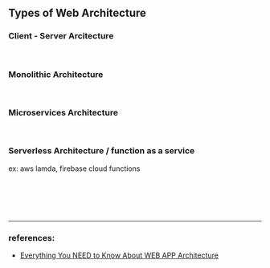 ## Types of Web Architecture

### Client - Server Arcitecture


<br/>


### Monolithic Architecture

<br/>


### Microservices Architecture

<br/>


### Serverless Architecture / function as a service
ex: aws lamda, firebase cloud functions




<br/>

<br/>

<br/>

<br/>


---
### references:
- [Everything You NEED to Know About WEB APP Architecture](https://www.youtube.com/watch?v=sDlCSIDwpDs)



